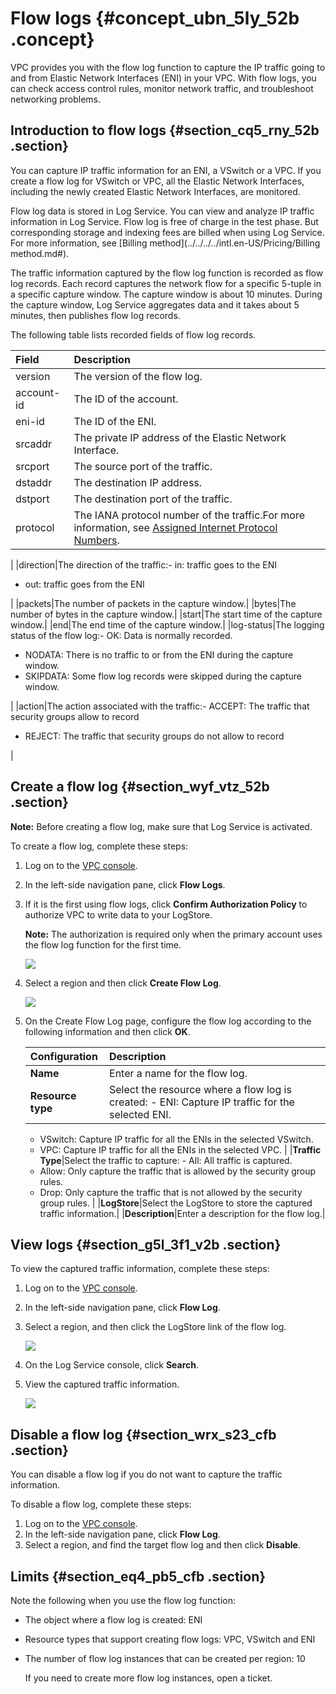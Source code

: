 # Flow logs {#concept_ubn_5ly_52b .concept}

VPC provides you with the flow log function to capture the IP traffic going to and from Elastic Network Interfaces \(ENI\) in your VPC. With flow logs, you can check access control rules, monitor network traffic, and troubleshoot networking problems.

## Introduction to flow logs {#section_cq5_rny_52b .section}

You can capture IP traffic information for an ENI, a VSwitch or a VPC. If you create a flow log for VSwitch or VPC, all the Elastic Network Interfaces, including the newly created Elastic Network Interfaces, are monitored.

Flow log data is stored in Log Service. You can view and analyze IP traffic information in Log Service. Flow log is free of charge in the test phase. But corresponding storage and indexing fees are billed when using Log Service. For more information, see [Billing method](../../../../intl.en-US/Pricing/Billing method.md#).

The traffic information captured by the flow log function is recorded as flow log records. Each record captures the network flow for a specific 5-tuple in a specific capture window. The capture window is about 10 minutes. During the capture window, Log Service aggregates data and it takes about 5 minutes, then publishes flow log records.

The following table lists recorded fields of flow log records.

|Field|Description|
|:----|:----------|
|version|The version of the flow log.|
|account-id|The ID of the account.|
|eni-id|The ID of the ENI.|
|srcaddr|The private IP address of the Elastic Network Interface.|
|srcport|The source port of the traffic.|
|dstaddr|The destination IP address.|
|dstport|The destination port of the traffic.|
|protocol|The IANA protocol number of the traffic.For more information, see [Assigned Internet Protocol Numbers](http://www.iana.org/assignments/protocol-numbers/protocol-numbers.xhtml).

|
|direction|The direction of the traffic:-   in: traffic goes to the ENI
-   out: traffic goes from the ENI

|
|packets|The number of packets in the capture window.|
|bytes|The number of bytes in the capture window.|
|start|The start time of the capture window.|
|end|The end time of the capture window.|
|log-status|The logging status of the flow log:-   OK: Data is normally recorded.
-   NODATA: There is no traffic to or from the ENI during the capture window.
-   SKIPDATA: Some flow log records were skipped during the capture window.

|
|action|The action associated with the traffic:-   ACCEPT: The traffic that security groups allow to record
-   REJECT: The traffic that security groups do not allow to record

|

## Create a flow log {#section_wyf_vtz_52b .section}

**Note:** Before creating a flow log, make sure that Log Service is activated.

To create a flow log, complete these steps:

1.  Log on to the [VPC console](https://vpcnext.console.aliyun.com).
2.  In the left-side navigation pane, click **Flow Logs**.
3.  If it is the first using flow logs, click **Confirm Authorization Policy** to authorize VPC to write data to your LogStore.

    **Note:** The authorization is required only when the primary account uses the flow log function for the first time.

    ![](http://static-aliyun-doc.oss-cn-hangzhou.aliyuncs.com/assets/img/21266/153995135011664_en-US.png)

4.  Select a region and then click **Create Flow Log**.

    ![](http://static-aliyun-doc.oss-cn-hangzhou.aliyuncs.com/assets/img/21266/15399513509591_en-US.png)

5.  On the Create Flow Log page, configure the flow log according to the following information and then click **OK**.

    |Configuration|Description |
    |:------------|:-----------|
    |**Name**|Enter a name for the flow log.|
    |**Resource type**|Select the resource where a flow log is created:    -   ENI: Capture IP traffic for the selected ENI.
    -   VSwitch: Capture IP traffic for all the ENIs in the selected VSwitch.
    -   VPC: Capture IP traffic for all the ENIs in the selected VPC.
|
    |**Traffic Type**|Select the traffic to capture:    -   All: All traffic is captured.
    -   Allow: Only capture the traffic that is allowed by the security group rules.
    -   Drop: Only capture the traffic that is not allowed by the security group rules.
|
    |**LogStore**|Select the LogStore to store the captured traffic information.|
    |**Description**|Enter a description for the flow log.|


## View logs {#section_g5l_3f1_v2b .section}

To view the captured traffic information, complete these steps:

1.  Log on to the [VPC console](https://vpcnext.console.aliyun.com).
2.  In the left-side navigation pane, click **Flow Log**.
3.  Select a region, and then click the LogStore link of the flow log.

    ![](http://static-aliyun-doc.oss-cn-hangzhou.aliyuncs.com/assets/img/21266/153995135111665_en-US.png)

4.  On the Log Service console, click **Search**.
5.  View the captured traffic information.

    ![](http://static-aliyun-doc.oss-cn-hangzhou.aliyuncs.com/assets/img/21266/153995135111666_en-US.png)


## Disable a flow log {#section_wrx_s23_cfb .section}

You can disable a flow log if you do not want to capture the traffic information.

To disable a flow log, complete these steps:

1.  Log on to the [VPC console](https://vpcnext.console.aliyun.com).
2.  In the left-side navigation pane, click **Flow Log**.
3.  Select a region, and find the target flow log and then click **Disable**.

## Limits {#section_eq4_pb5_cfb .section}

Note the following when you use the flow log function:

-   The object where a flow log is created: ENI

-   Resource types that support creating flow logs: VPC, VSwitch and ENI

-   The number of flow log instances that can be created per region: 10

    If you need to create more flow log instances, open a ticket.


